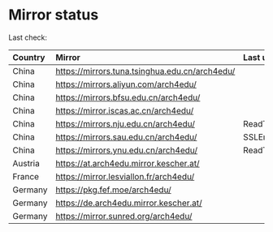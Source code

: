 <script src="./time.js"></script>
# Mirror status
Last check: <script type="text/javascript">localize(1686543655.8489254);</script>

|Country|Mirror|Last update|
|:------|:-----|:----------|
|China|https://mirrors.tuna.tsinghua.edu.cn/arch4edu/|<script type="text/javascript">localize(1686508544);</script>|
|China|https://mirrors.aliyun.com/arch4edu/|<script type="text/javascript">localize(1686508544);</script>|
|China|https://mirrors.bfsu.edu.cn/arch4edu/|<script type="text/javascript">localize(1686508544);</script>|
|China|https://mirror.iscas.ac.cn/arch4edu/|<script type="text/javascript">localize(1686508544);</script>|
|China|https://mirrors.nju.edu.cn/arch4edu/|ReadTimeout|
|China|https://mirrors.sau.edu.cn/arch4edu/|SSLError|
|China|https://mirrors.ynu.edu.cn/arch4edu/|ReadTimeout|
|Austria|https://at.arch4edu.mirror.kescher.at/|<script type="text/javascript">localize(1686508544);</script>|
|France|https://mirror.lesviallon.fr/arch4edu/|<script type="text/javascript">localize(1686508544);</script>|
|Germany|https://pkg.fef.moe/arch4edu/|<script type="text/javascript">localize(1686508544);</script>|
|Germany|https://de.arch4edu.mirror.kescher.at/|<script type="text/javascript">localize(1686508544);</script>|
|Germany|https://mirror.sunred.org/arch4edu/|<script type="text/javascript">localize(1686508544);</script>|

<script src="./tablefilter/tablefilter.js"></script>
<script src="./table.js"></script>